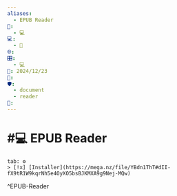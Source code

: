 ```yaml
---
aliases:
  - EPUB Reader
📁:
  - 💻
💻:
  - 📖
🌐: 
🎛️:
  - 💻
📅: 2024/12/23
🔀: 
🛡️:
  - document
  - reader
👤:
---
```

# #💻 EPUB Reader

```tabs
tab: ⚙️
> [!x] [Installer](https://mega.nz/file/YBdn1ThT#dII-fX9tR1W9kqrNh5e4OyXO5bsBJKMXA9g9Nej-MQw)
```

^EPUB-Reader